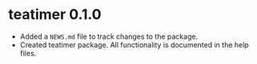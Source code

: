 # teatimer 0.1.0

* Added a `NEWS.md` file to track changes to the package.
* Created teatimer package. All functionality is documented in the help files.



